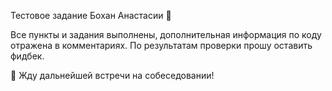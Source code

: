 Тестовое задание Бохан Анастасии 👋

Все пункты и задания выполнены, дополнительная информация по коду отражена в комментариях.
По результатам проверки прошу оставить фидбек.

👀 Жду дальнейшей встречи на собеседовании!

